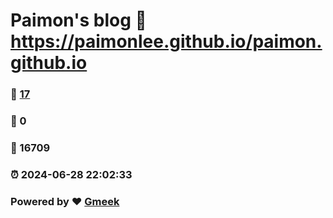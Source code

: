 # Paimon's blog :link: https://paimonlee.github.io/paimon.github.io 
### :page_facing_up: [17](https://paimonlee.github.io/paimon.github.io/tag.html) 
### :speech_balloon: 0 
### :hibiscus: 16709 
### :alarm_clock: 2024-06-28 22:02:33 
### Powered by :heart: [Gmeek](https://github.com/Meekdai/Gmeek)
